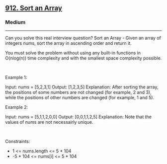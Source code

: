 <h2><a href="https://leetcode.com/problems/sort-an-array/">912. Sort an Array</a></h2><h3>Medium</h3><hr>Can you solve this real interview question? Sort an Array - Given an array of integers nums, sort the array in ascending order and return it.

You must solve the problem without using any built-in functions in O(nlog(n)) time complexity and with the smallest space complexity possible.

 

Example 1:


Input: nums = [5,2,3,1]
Output: [1,2,3,5]
Explanation: After sorting the array, the positions of some numbers are not changed (for example, 2 and 3), while the positions of other numbers are changed (for example, 1 and 5).


Example 2:


Input: nums = [5,1,1,2,0,0]
Output: [0,0,1,1,2,5]
Explanation: Note that the values of nums are not necessairly unique.


 

Constraints:

 * 1 <= nums.length <= 5 * 104
 * -5 * 104 <= nums[i] <= 5 * 104
